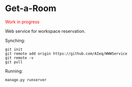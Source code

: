 # Get-a-Room

<p><font color="red"> 
Work in progress
</font> </p>

Web service for workspace reservation.


Synching:

```
git init
git remote add origin https://github.com/AIeq/WWWService
git remote -v
git pull
```

Running:

```
manage.py runserver
```
